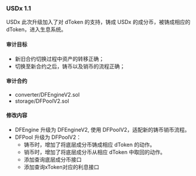 ### USDx 1.1

USDx 此次升级加入了对 dToken 的支持，铸成 USDx 的成分币，被铸成相应的 dToken，进入生息系统。

#### 审计目标

- 新旧合约切换过程中资产的转移正确；
- 切换至新合约之后，铸币以及销币的流程正确；

#### 审计合约

- converter/DFEngineV2.sol
- storage/DFPoolV2.sol

#### 修改内容

- DFEngine 升级为 DFEngineV2, 使用 DFPoolV2，适配新的铸币销币流程。
- DFPool 升级为 DFPoolV2：
  - 铸币时，增加了将底层成分币铸成相应 dToken 的动作。
  - 销币时，增加了将底层成分币从相应 dToken 中取回的动作。
  - 添加查询底层成分币接口
  - 添加查询xToken对应的利息接口
